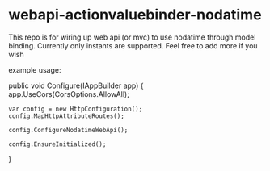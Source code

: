 # webapi-actionvaluebinder-nodatime

This repo is for wiring up web api (or mvc) to use nodatime through model binding. Currently only instants are supported. Feel free to add more if you wish

example usage:

public void Configure(IAppBuilder app)
{
	app.UseCors(CorsOptions.AllowAll);

	var config = new HttpConfiguration();
	config.MapHttpAttributeRoutes();

	config.ConfigureNodatimeWebApi();

	config.EnsureInitialized();
}
